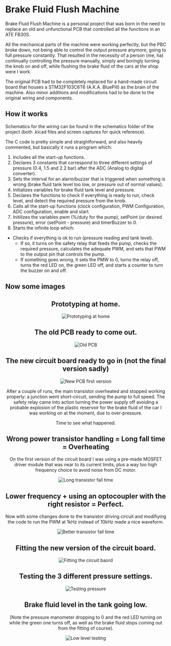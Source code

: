 # Brake Fluid Flush Machine

Brake Fluid Flush Machine is a personal project that was born in the need to replace an old and unfunctional PCB that controlled all the functions in an ATE FB30S.

All the mechanical parts of the machine were working perfectly, but the PBC broke down, not being able to control the output pressure anymore, going to full pressure constantly. That resulted in the necessity of a person (me, ha) continually controlling the pressure manually, simply and boringly turning the knob on and off, while flushing the brake fluid of the cars at the shop were I work.

The original PCB had to be completely replaced for a hand-made circuit board that houses a STM32F103C6T6 (A.K.A. BluePill) as the brain of the machine. Also minor additions and modifications had to be done to the original wiring and components.

## How it works

Schematics for the wiring can be found in the schematics folder of the project (both .kicad files and screen captures for quick reference).

The C code is pretty simple and straightforward, and also heavily commented, but basically it runs a program which:

1. Includes all the start-up functions.
2. Declares 3 constants that correspond to three different settings of pressure (0.4, 1.5 and 2.2 bar) after the ADC (Analog to digital converter).
3. Sets the interval for an alarm/buzzer that is triggered when something is wrong (brake fluid tank level too low, or pressure out of normal values).
4. Initializes variables for brake fluid tank level and pressure.
5. Declares the functions to check if everything is ready to run, check level, and detect the required pressure from the knob.
6. Calls all the start-up functions (clock configuration, PWM Configuration, ADC configuration, enable and start.
7. Initilizes the variables pwm (%/duty for the pump), setPoint (or desired pressure), error (setPoint - pressure) and timerBuzzer to 0.
8. Starts the infinite loop which:
  - Checks if everything is ok to run (pressure reading and tank level).
    - If so, it turns on the safety relay that feeds the pump, checks the required pressure, calculates the adequate PWM, and sets that PWM to the output pin that controls the pump.
    - If something goes wrong, it sets the PMW to 0, turns the relay off, turns the red LED on, the green LED off, and starts a counter to turn the buzzer on and off.

## Now some images
<div align="center">
 
 ## Prototyping at home.
 ![Prototyping at home](https://lh3.googleusercontent.com/pw/AL9nZEWRU2Fcxen2eu2Is5HhuXg29laV45PEWurHrB4cMVqvShevNhHxuINT2j2j0AUPqX7nn-F8M6niiDpOdiDkRKK_MPYfdzpoIrRbSukCzI6MCQOHsuT2Vh7tZbvD74anECra5FB5cbe-mvgIJMDzrYGT=w500-h375-no)
  
 ## The old PCB ready to come out.
![Old PCB](https://lh3.googleusercontent.com/pw/AL9nZEUgVGReLhrqR16zL7KPi0kJ3tDzJyL50DJT6V5VamN13YBF2kxTiJc6WLM347VGx549UuFdAJXR3m9obiW5IqaeX3L8vUuandymOf_PcKWV5lvItqAHTTmVo4XvODy86YN_z4QFmO7OTCPefcIpwHiC=w500-h375-no)

## The new circuit board ready to go in (not the final version sadly)
![New PCB first version](https://lh3.googleusercontent.com/pw/AL9nZEWlQwKa9mvBPK0lHeQAPv2v5QDge7iK-2Ut6saoNSOGZtoHICZLfWVQWFeHclv7XR0sEK-Re7MlcK8unCWdmWjMd75tyG5dVW03ts-QY-a7xWYATtBRRhGbsL0BMaeAS95lQR6QyN6tGiClqYRmzMpV=w500-h666-no)
 
After a couple of runs, the main transistor overheated and stopped working properly: a junction went short-circuit, sending the pump to full speed. The safety relay came into action turning the power supply off avoiding a probable explosion of the plastic reservoir for the brake fluid of the car I was working on at the moment, due to over-pressure.
  
Time to see what happened.
 
## Wrong power transistor handling = Long fall time = Overheating
  
On the first version of the circuit board I was using a pre-made MOSFET driver module that was near to its current limits, plus a way too high frequency choice to avoid noise from DC motor.
  
 ![Long transistor fall time](https://lh3.googleusercontent.com/pw/AL9nZEWR__fvAlwdjqLEswZq5bXalj9jBWitizKjrRxcW22vLfFT4RCG0umuXvR_K1CQqBUsz9WP0mg7YNO6Yz5sB7wCG8CrjDmdMP0ge4nJu21_317OVBSb8XMmoArsUtcqniB1m4W0kJRsxPGbVNFHimDm=w500-h375-no)
  
  
 ## Lower frequency + using an optocoupler with the right resistor = Perfect.
  
 Now with some changes done to the transistor driving circuit and modifiying the code to run the PWM at 1kHz instead of 10kHz made a nice waveform.
  
![Better transistor fall time](https://lh3.googleusercontent.com/pw/AL9nZEWjZTGV9HoeCx6PQg5539utHlpaje7viwZBzFvThsI6Zbbn0LUWKaMz-h2chkAuermlV-horm4cg4er4QKs8hFCNDOKPOrZM0AgBUqUrJeYAavauK_L8QcAqbFQze-wpjQuHof22aRtzns6sjLA7CKK=w500-h375-no)
  
 ## Fitting the new version of the circuit board.
  
  ![Fitting the circuit baord](https://lh3.googleusercontent.com/pw/AL9nZEUgNU-BOZ_ODUafnrI-tL9oFSiPWOjoGRE--pPJEBMBfZZFIxphskdv3KWwKB_DQISk96UcqfE-MsGKiTbbEDEkSj1qJ7MZBbtIaaDmkZUSnE7RNDhxhaIrKdSfz3NuNcNOU54UhgdRKeTpBQ11gbus=w500-h375-no)
  
 ## Testing the 3 different pressure settings.
  
  ![Testing pressure](https://lh3.googleusercontent.com/pw/AL9nZEX7leTONf_0Gxw2vTLoS7Tc9oe3nc9U1Z_Wb7080bV5z0qk21aXCUL-fIcedpQSiJT1eWXwb2gHSIy54FFbqZqfn5aFsLDgXnGi7ZR1MBTgiN5aPfaBE9jM65Jl4RRJeb3-kgKMR7DE2kWzosP-gUuy=w500-h236-no)
  
## Brake fluid level in the tank going low.
  
(Note the pressure manometer dropping to 0 and the red LED turning on while the green one turns off, as well as the brake fluid stops coming out from the fitting of course).
  
  ![Low level testing](https://lh3.googleusercontent.com/pw/AL9nZEWE6f357kbiizwjcGf4m-DmnHLQlDFyPAC6Wt0Tfi_8C7hAiaVk3D8vUk3hiOS7uAcg8PgoIdbuOk2ywaGXgbogX9hXhbdQD9HVb20neNaj_DJCIL3v-LMwbO5QbwCtZxbJKTtqvY3hJNgZUxDxbEV-=w500-h587-no)
  
  
</div>
